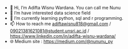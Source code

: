 - 👋 Hi, I’m Adifta Wisnu Wardana. You can call me Nunu
- 👀 I’m have interested data science field
- 🌱 I’m currently learning python, sql and r programming.
- 📫 How to reach me adiftawisnu818@gmail.com / 09021381621081@student.unsri.ac.id / https://www.linkedin.com/in/adifta-wisnu-wardana/
- 🌐 Medium site : https://medium.com/@nununu_py


